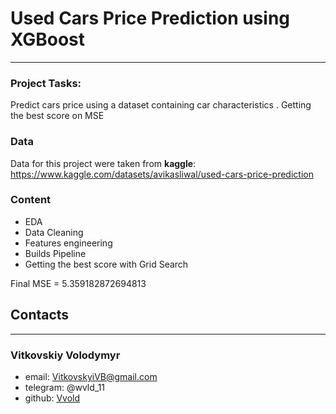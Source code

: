 # Used Cars Price Prediction using XGBoost

____

### Project Tasks:
Predict cars price using a dataset containing car characteristics . Getting the best score on MSE 


### Data
Data for this project were taken from **kaggle**:  
https://www.kaggle.com/datasets/avikasliwal/used-cars-price-prediction


### Content
- EDA
- Data Cleaning
- Features engineering 
- Builds Pipeline
- Getting the best score with Grid Search

Final MSE = 5.359182872694813
## Contacts

---
### Vitkovskiy Volodymyr
- email: VitkovskyiVB@gmail.com
- telegram: @wvld_11
- github: [Vvold](https://github.com/Vvold)